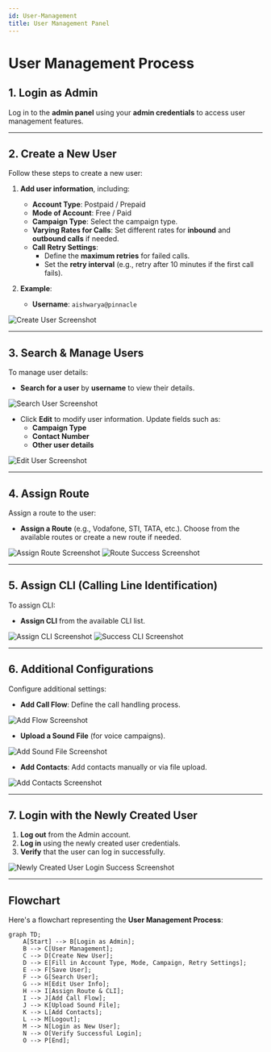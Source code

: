```yaml
---
id: User-Management 
title: User Management Panel
---
```

# User Management Process

## **1. Login as Admin**
Log in to the **admin panel** using your **admin credentials** to access user management features.

---

## **2. Create a New User**
Follow these steps to create a new user:

1. **Add user information**, including:
   - **Account Type**: Postpaid / Prepaid
   - **Mode of Account**: Free / Paid
   - **Campaign Type**: Select the campaign type.
   - **Varying Rates for Calls**: Set different rates for **inbound** and **outbound calls** if needed.
   - **Call Retry Settings**:
     - Define the **maximum retries** for failed calls.
     - Set the **retry interval** (e.g., retry after 10 minutes if the first call fails).

2. **Example**:
   - **Username**: `aishwarya@pinnacle`

![Create User Screenshot](images/create_user_1.png)

---

## **3. Search & Manage Users**
To manage user details:

- **Search for a user** by **username** to view their details.
  
![Search User Screenshot](images/searchBy_username_3.png)

- Click **Edit** to modify user information. Update fields such as:
   - **Campaign Type**
   - **Contact Number**
   - **Other user details**

![Edit User Screenshot](images/edit_user_info_4.png)

---

## **4. Assign Route**
Assign a route to the user:

- **Assign a Route** (e.g., Vodafone, STI, TATA, etc.). Choose from the available routes or create a new route if needed.

![Assign Route Screenshot](images/assignRoutes_to_user_5.png)
![Route Success Screenshot](images/assignRoute_6.png)

---

## **5. Assign CLI (Calling Line Identification)**
To assign CLI:

- **Assign CLI** from the available CLI list.

![Assign CLI Screenshot](images/assign_CLI_to_user_7.png)
![Success CLI Screenshot](images/assign_CLI_success_8.png)

---

## **6. Additional Configurations**
Configure additional settings:

- **Add Call Flow**: Define the call handling process.

![Add Flow Screenshot](images/add_flow_10.png)

- **Upload a Sound File** (for voice campaigns).

![Add Sound File Screenshot](images/add_sound_file_11.png)

- **Add Contacts**: Add contacts manually or via file upload.

![Add Contacts Screenshot](images/add_contacts_12.png)

---

## **7. Login with the Newly Created User**
1. **Log out** from the Admin account.
2. **Log in** using the newly created user credentials.
3. **Verify** that the user can log in successfully.

![Newly Created User Login Success Screenshot](images/login_with_user_9.png)

---

## **Flowchart**
Here's a flowchart representing the **User Management Process**:

```mermaid
graph TD;
    A[Start] --> B[Login as Admin];
    B --> C[User Management];
    C --> D[Create New User];
    D --> E[Fill in Account Type, Mode, Campaign, Retry Settings];
    E --> F[Save User];
    F --> G[Search User];
    G --> H[Edit User Info];
    H --> I[Assign Route & CLI];
    I --> J[Add Call Flow];
    J --> K[Upload Sound File];
    K --> L[Add Contacts];
    L --> M[Logout];
    M --> N[Login as New User];
    N --> O[Verify Successful Login];
    O --> P[End];
